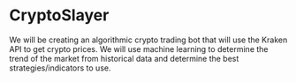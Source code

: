 # CryptoSlayer
We will be creating an algorithmic crypto trading bot that will use the Kraken API to get crypto prices. We will use machine learning to determine the trend of the market from historical data and determine the best strategies/indicators to use. 
